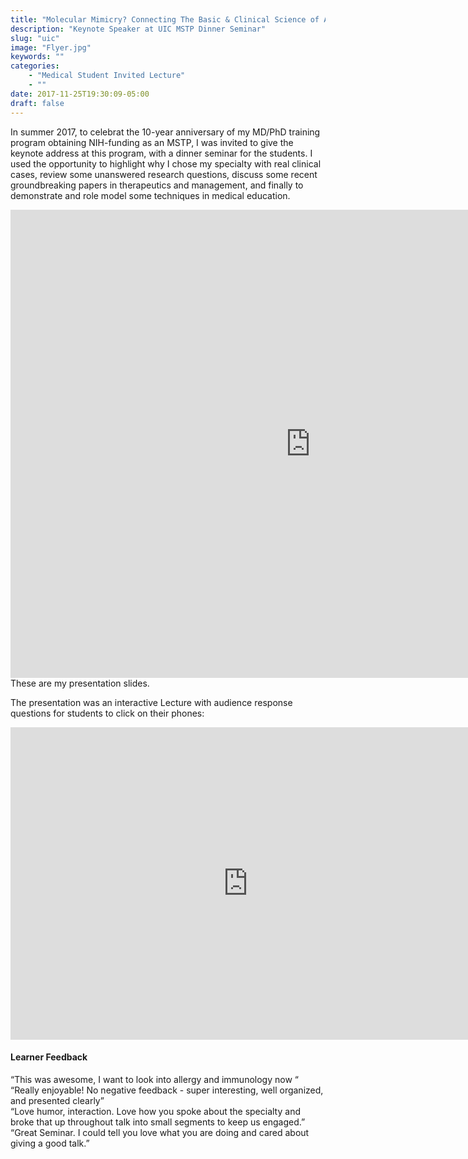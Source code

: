 ```yaml
---
title: "Molecular Mimicry? Connecting The Basic & Clinical Science of Allergy & Immunology"
description: "Keynote Speaker at UIC MSTP Dinner Seminar"
slug: "uic"
image: "Flyer.jpg"
keywords: ""
categories: 
    - "Medical Student Invited Lecture"
    - ""
date: 2017-11-25T19:30:09-05:00
draft: false
---
```


In summer 2017, to celebrat the 10-year anniversary of my MD/PhD training program obtaining NIH-funding as an MSTP, I was invited to give the keynote address at this program, with a dinner seminar for the students. I used the opportunity to highlight why I chose my specialty with real clinical cases, review some unanswered research questions, discuss some recent groundbreaking papers in therapeutics and management, and finally to demonstrate and role model some techniques in medical education. 


<iframe src="https://docs.google.com/presentation/d/e/2PACX-1vSdthQ7L_Q1PJUUbXEDpLzMt4BJzm5fRmGo1uf2W-QXH1uomJjfzKjs-PJe_pCYEFt_p3TUu0DlErYA/embed?start=false&loop=false&delayms=3000" frameborder="0" width="960" height="749" allowfullscreen="true" mozallowfullscreen="true" webkitallowfullscreen="true"></iframe>
These are my presentation slides.

The presentation was an interactive Lecture with audience response questions for students to click on their phones:
<iframe src="https://docs.google.com/forms/d/e/1FAIpQLSe1ZgiiILdudveOZ9SgiwnUwsxC9y83sdoFn-GjFktd-jjVHQ/viewform?embedded=true" width="760" height="500" frameborder="0" marginheight="0" marginwidth="0">Loading...</iframe>

#### Learner Feedback

“This was awesome, I want to look into allergy and immunology now “  
“Really enjoyable! No negative feedback - super interesting, well organized, and presented clearly”  
“Love humor, interaction. Love how you spoke about the specialty and broke that up throughout talk into small segments to keep us engaged.”  
“Great Seminar. I could tell you love what you are doing and cared about giving a good talk.”

